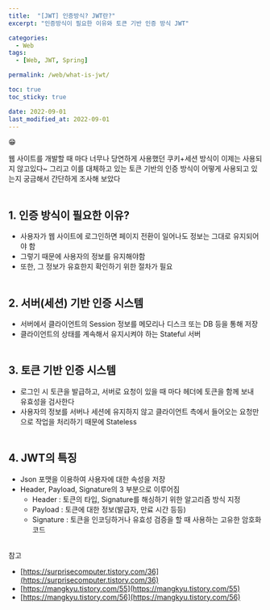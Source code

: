 ```yaml
---
title:  "[JWT] 인증방식? JWT란?"
excerpt: "인증방식이 필요한 이유와 토큰 기반 인증 방식 JWT"

categories:
  - Web
tags:
  - [Web, JWT, Spring]

permalink: /web/what-is-jwt/

toc: true
toc_sticky: true

date: 2022-09-01
last_modified_at: 2022-09-01
---
```


😁 

웹 사이트를 개발할 때 마다 너무나 당연하게 사용했던 쿠키+세션 방식이 이제는 사용되지 않고있다~
그리고 이를 대체하고 있는 토큰 기반의 인증 방식이 어떻게 사용되고 있는지 궁금해서 간단하게 조사해 보았다
<br/><br/>

## 1. 인증 방식이 필요한 이유?

- 사용자가 웹 사이트에 로그인하면 페이지 전환이 일어나도 정보는 그대로 유지되어야 함
- 그렇기 때문에 사용자의 정보를 유지해야함
- 또한, 그 정보가 유효한지 확인하기 위한 절차가 필요
<br/><br/>

## 2. 서버(세션) 기반 인증 시스템

- 서버에서 클라이언트의 Session 정보를 메모리나 디스크 또는 DB 등을 통해 저장
- 클라이언트의 상태를 계속해서 유지시켜야 하는 Stateful 서버
<br/><br/>

## 3. 토큰 기반 인증 시스템

- 로그인 시 토큰을 발급하고, 서버로 요청이 있을 때 마다 헤더에 토큰을 함께 보내 유효성을 검사한다
- 사용자의 정보를 서버나 세션에 유지하지 않고 클라이언트 측에서 들어오는 요청만으로 작업을 처리하기 때문에 Stateless
<br/><br/>

## 4. JWT의 특징

- Json 포맷을 이용하여 사용자에 대한 속성을 저장
- Header, Payload, Signature의 3 부분으로 이루어짐
    - Header : 토큰의 타입, Signature를 해싱하기 위한 알고리즘 방식 지정
    - Payload : 토큰에 대한 정보(발급자, 만료 시간 등등)
    - Signature : 토큰을 인코딩하거나 유효성 검증을 할 때 사용하는 고유한 암호화 코드
<br/><br/>

참고

- [https://surprisecomputer.tistory.com/36](https://surprisecomputer.tistory.com/36)
- [https://mangkyu.tistory.com/55](https://mangkyu.tistory.com/55)
- [https://mangkyu.tistory.com/56](https://mangkyu.tistory.com/56)
